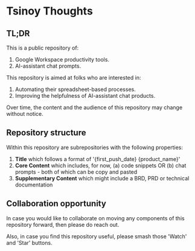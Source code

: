 # Tsinoy Thoughts

## TL;DR

This is a public repository of:
1. Google Workspace productivity tools.
2. AI-assistant chat prompts.

This repository is aimed at folks who are interested in:
1. Automating their spreadsheet-based processes.
2. Improving the helpfulness of AI-assistant chat products.

Over time, the content and the audience of this repository may change without notice.

## Repository structure

Within this repository are subrepositories with the following properties:
1. **Title** which follows a format of '{first_push_date} {product_name}'
2. **Core Content** which includes, for now, (a) code snippets OR (b) chat prompts - both of which can be copy and pasted
3. **Supplementary Content** which might include a BRD, PRD or technical documentation

## Collaboration opportunity

In case you would like to collaborate on moving any components of this repository forward, then please do reach out.

Also, in case you find this repository useful, please smash those 'Watch' and 'Star' buttons.